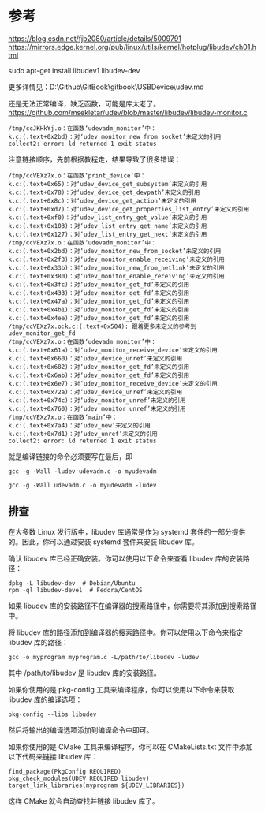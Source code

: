 # 参考
https://blog.csdn.net/fjb2080/article/details/5009791
https://mirrors.edge.kernel.org/pub/linux/utils/kernel/hotplug/libudev/ch01.html

sudo apt-get install libudev1 libudev-dev

更多详情见：D:\Github\GitBook\gitbook\USBDevice\udev.md

还是无法正常编译，缺乏函数，可能是库太老了。
https://github.com/msekletar/udev/blob/master/libudev/libudev-monitor.c

```
/tmp/ccJKHkYj.o：在函数‘udevadm_monitor’中：
k.c:(.text+0x2bd)：对‘udev_monitor_new_from_socket’未定义的引用
collect2: error: ld returned 1 exit status
```

注意链接顺序，先前根据教程走，结果导致了很多错误：
```
/tmp/ccVEXz7x.o：在函数‘print_device’中：
k.c:(.text+0x65)：对‘udev_device_get_subsystem’未定义的引用
k.c:(.text+0x78)：对‘udev_device_get_devpath’未定义的引用
k.c:(.text+0x8c)：对‘udev_device_get_action’未定义的引用
k.c:(.text+0xd7)：对‘udev_device_get_properties_list_entry’未定义的引用
k.c:(.text+0xf0)：对‘udev_list_entry_get_value’未定义的引用
k.c:(.text+0x103)：对‘udev_list_entry_get_name’未定义的引用
k.c:(.text+0x127)：对‘udev_list_entry_get_next’未定义的引用
/tmp/ccVEXz7x.o：在函数‘udevadm_monitor’中：
k.c:(.text+0x2bd)：对‘udev_monitor_new_from_socket’未定义的引用
k.c:(.text+0x2f3)：对‘udev_monitor_enable_receiving’未定义的引用
k.c:(.text+0x33b)：对‘udev_monitor_new_from_netlink’未定义的引用
k.c:(.text+0x380)：对‘udev_monitor_enable_receiving’未定义的引用
k.c:(.text+0x3fc)：对‘udev_monitor_get_fd’未定义的引用
k.c:(.text+0x433)：对‘udev_monitor_get_fd’未定义的引用
k.c:(.text+0x47a)：对‘udev_monitor_get_fd’未定义的引用
k.c:(.text+0x4b1)：对‘udev_monitor_get_fd’未定义的引用
k.c:(.text+0x4ee)：对‘udev_monitor_get_fd’未定义的引用
/tmp/ccVEXz7x.o:k.c:(.text+0x504): 跟着更多未定义的参考到 udev_monitor_get_fd
/tmp/ccVEXz7x.o：在函数‘udevadm_monitor’中：
k.c:(.text+0x61a)：对‘udev_monitor_receive_device’未定义的引用
k.c:(.text+0x660)：对‘udev_device_unref’未定义的引用
k.c:(.text+0x682)：对‘udev_monitor_get_fd’未定义的引用
k.c:(.text+0x6ab)：对‘udev_monitor_get_fd’未定义的引用
k.c:(.text+0x6e7)：对‘udev_monitor_receive_device’未定义的引用
k.c:(.text+0x72a)：对‘udev_device_unref’未定义的引用
k.c:(.text+0x74c)：对‘udev_monitor_unref’未定义的引用
k.c:(.text+0x760)：对‘udev_monitor_unref’未定义的引用
/tmp/ccVEXz7x.o：在函数‘main’中：
k.c:(.text+0x7a4)：对‘udev_new’未定义的引用
k.c:(.text+0x7d1)：对‘udev_unref’未定义的引用
collect2: error: ld returned 1 exit status
```

就是编译链接的命令必须要写在最后，即
```
gcc -g -Wall -ludev udevadm.c -o myudevadm

gcc -g -Wall udevadm.c -o myudevadm -ludev
```

## 排查
在大多数 Linux 发行版中，libudev 库通常是作为 systemd 套件的一部分提供的。因此，你可以通过安装 systemd 套件来安装 libudev 库。

确认 libudev 库已经正确安装。你可以使用以下命令来查看 libudev 库的安装路径：
```
dpkg -L libudev-dev  # Debian/Ubuntu
rpm -ql libudev-devel  # Fedora/CentOS
```
如果 libudev 库的安装路径不在编译器的搜索路径中，你需要将其添加到搜索路径中。

将 libudev 库的路径添加到编译器的搜索路径中。你可以使用以下命令来指定 libudev 库的路径：
```
gcc -o myprogram myprogram.c -L/path/to/libudev -ludev
```
其中 /path/to/libudev 是 libudev 库的安装路径。

如果你使用的是 pkg-config 工具来编译程序，你可以使用以下命令来获取 libudev 库的编译选项：
```
pkg-config --libs libudev
```
然后将输出的编译选项添加到编译命令中即可。

如果你使用的是 CMake 工具来编译程序，你可以在 CMakeLists.txt 文件中添加以下代码来链接 libudev 库：
```
find_package(PkgConfig REQUIRED)
pkg_check_modules(UDEV REQUIRED libudev)
target_link_libraries(myprogram ${UDEV_LIBRARIES})
```
这样 CMake 就会自动查找并链接 libudev 库了。